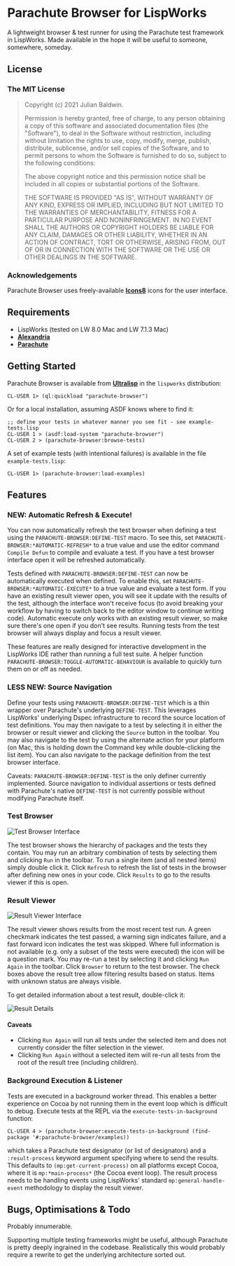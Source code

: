 # Parachute Browser for LispWorks

A lightweight browser & test runner for using the Parachute test framework in LispWorks. Made
available in the hope it will be useful to someone, somewhere, someday.

## License

### The MIT License

> Copyright (c) 2021 Julian Baldwin.
>
> Permission is hereby granted, free of charge, to any person obtaining a copy of this software and
> associated documentation files (the "Software"), to deal in the Software without restriction,
> including without limitation the rights to use, copy, modify, merge, publish, distribute,
> sublicense, and/or sell copies of the Software, and to permit persons to whom the Software is
> furnished to do so, subject to the following conditions:
>
> The above copyright notice and this permission notice shall be included in all copies or
> substantial portions of the Software.
>
> THE SOFTWARE IS PROVIDED "AS IS", WITHOUT WARRANTY OF ANY KIND, EXPRESS OR IMPLIED, INCLUDING BUT
> NOT LIMITED TO THE WARRANTIES OF MERCHANTABILITY, FITNESS FOR A PARTICULAR PURPOSE AND
> NONINFRINGEMENT. IN NO EVENT SHALL THE AUTHORS OR COPYRIGHT HOLDERS BE LIABLE FOR ANY CLAIM,
> DAMAGES OR OTHER LIABILITY, WHETHER IN AN ACTION OF CONTRACT, TORT OR OTHERWISE, ARISING FROM, OUT
> OF OR IN CONNECTION WITH THE SOFTWARE OR THE USE OR OTHER DEALINGS IN THE SOFTWARE.

### Acknowledgements

Parachute Browser uses freely-available **[Icons8](https://icons8.com/)** icons for the user
interface.

## Requirements

- LispWorks (tested on LW 8.0 Mac and LW 7.1.3 Mac)
- **[Alexandria](https://common-lisp.net/project/alexandria/)**
- **[Parachute](https://github.com/Shinmera/parachute)**

## Getting Started

Parachute Browser is available from **[Ultralisp](https://ultralisp.org/dists/lispworks)** in the
`lispworks` distribution:

    CL-USER 1> (ql:quickload "parachute-browser")

Or for a local installation, assuming ASDF knows where to find it:

    ;; define your tests in whatever manner you see fit - see example-tests.lisp
    CL-USER 1 > (asdf:load-system "parachute-browser")
    CL-USER 2 > (parachute-browser:browse-tests)

A set of example tests (with intentional failures) is available in the file `example-tests.lisp`:

    CL-USER 1> (parachute-browser:load-examples)

## Features

### NEW: Automatic Refresh & Execute!

You can now automatically refresh the test browser when defining a test using the
`PARACHUTE-BROWSER:DEFINE-TEST` macro. To see this, set `PARACHUTE-BROWSER:*AUTOMATIC-REFRESH*` to a
true value and use the editor command `Compile Defun` to compile and evaluate a test. If you have a
test browser interface open it will be refreshed automatically.

Tests defined with `PARACHUTE-BROWSER:DEFINE-TEST` can now be automatically executed when defined.
To enable this, set `PARACHUTE-BROWSER:*AUTOMATIC-EXECUTE*` to a true value and evaluate a test
form. If you have an existing result viewer open, you will see it update with the results of the
test, although the interface won't receive focus (to avoid breaking your workflow by having to
switch back to the editor window to continue writing code). Automatic execute _only_ works with an
existing result viewer, so make sure there's one open if you don't see results. Running tests from
the test browser will always display and focus a result viewer.

These features are really designed for interactive development in the LispWorks IDE rather than
running a full test suite. A helper function `PARACHUTE-BROWSER:TOGGLE-AUTOMATIC-BEHAVIOUR` is
available to quickly turn them on or off as needed.

### LESS NEW: Source Navigation

Define your tests using `PARACHUTE-BROWSER:DEFINE-TEST` which is a thin wrapper over Parachute's
underlying `DEFINE-TEST`. This leverages LispWorks' underlying Dspec infrastructure to record the
source location of test definitions. You may then navigate to a test by selecting it in either the
browser or result viewer and clicking the `Source` button in the toolbar. You may also navigate to
the test by using the alternate action for your platform (on Mac, this is holding down the Command
key while double-clicking the list item). You can also navigate to the package definition from the
test browser interface.

Caveats: `PARACHUTE-BROWSER:DEFINE-TEST` is the only definer currently implemented. Source
navigation to individual assertions or tests defined with Parachute's native `DEFINE-TEST` is not
currently possible without modifying Parachute itself.

### Test Browser

![Test Browser Interface](./docimg/browser.png)

The test browser shows the hierarchy of packages and the tests they contain. You may run an
arbitrary combination of tests by selecting them and clicking `Run` in the toolbar. To run a single
item (and all nested items) simply double click it. Click `Refresh` to refresh the list of tests in
the browser after defining new ones in your code. Click `Results` to go to the results viewer if
this is open.


### Result Viewer

![Result Viewer Interface](./docimg/results.png)

The result viewer shows results from the most recent test run. A green checkmark indicates the test
passed, a warning sign indicates failure, and a fast forward icon indicates the test was skipped.
Where full information is not available (e.g. only a subset of the tests were executed) the icon
will be a question mark. You may re-run a test by selecting it and clicking `Run Again` in the
toolbar. Click `Browser` to return to the test browser. The check boxes above the result tree allow
filtering results based on status. Items with unknown status are always visible.

To get detailed information about a test result, double-click it:

![Result Details](./docimg/details.png)

#### Caveats

- Clicking `Run Again` will run all tests under the selected item and does not currently consider
  the filter selection in the viewer.
- Clicking `Run Again` without a selected item will re-run all tests from the root of the result
  tree (including children).


### Background Execution & Listener

Tests are executed in a background worker thread. This enables a better experience on Cocoa by not
running them in the event loop which is difficult to debug. Execute tests at the REPL via the
`execute-tests-in-background` function:

    CL-USER 4 > (parachute-browser:execute-tests-in-background (find-package '#:parachute-browser/examples))

which takes a Parachute test designator (or list of designators) and a `:result-process` keyword
argument specifying where to send the results. This defaults to `(mp:get-current-process)` on all
platforms except Cocoa, where it is `mp:*main-process*` (the Cocoa event loop). The result process
needs to be handling events using LispWorks' standard `mp:general-handle-event` methodology to
display the result viewer.

## Bugs, Optimisations & Todo

Probably innumerable.

Supporting multiple testing frameworks might be useful, although Parachute is pretty deeply
ingrained in the codebase. Realistically this would probably require a rewrite to get the underlying
architecture sorted out.
